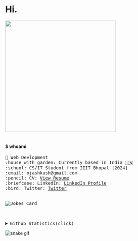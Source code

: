 <h1 >Hi.</h1>
<div align="left"><a href="url"><img src="https://www.sarvika.com/wp-content/uploads/2021/03/Backend-Developer-Python-GIF-Dribble.gif" width="350"></a></div>


<!-- <p align="center"><img src="https://user-images.githubusercontent.com/67634565/123535664-dcf83700-d742-11eb-84ee-e0663dd167b5.png" width='500'></p> -->
<!-- <a href="#"><img alt="Counter" src="https://visitor-badge.glitch.me/badge?page_id=umgbhalla.visitor-badge"/></a> -->
<!-- <a href="https://github.com/umgbhalla"><img alt="GHstars" src="https://img.shields.io/github/stars/umgbhalla?affiliations=OWNER%2CCOLLABORATOR&label=GH%20stars" /></a> -->
<!-- <a href="https://dev.to/umgbhalla"><img alt="dev.to" src="https://img.shields.io/badge/DEV.TO-umgbhalla-black?logoColor=fbf1c7&color=fbf1c7&logo=dev.to&" /></a> -->
<br>
<h4 >$ whoami </h4>
<p >

  <samp>
    🧭 Web Devlopment<br>
    :house_with_garden: Currently based in India 🇮🇳<br>
    :school: CS/IT Student from IIIT Bhopal [2024]<br>
    :email:	ojashkush@gmail.com <br>
    :pencil: CV: <a href="https://www.sarvika.com/wp-content/uploads/2021/03/Backend-Developer-Python-GIF-Dribble.gif">View Resume</a> <br>
    :briefcase: LinkedIn:  <a href="https://www.linkedin.com/in/ojash-kushwaha-791770185">LinkedIn Profile</a> <br>
    :bird: Twitter:  <a href="https://twitter.com/OjashKush?t=A2Wo_0zXv7c6780VYt4i9g&s=09">Twitter</a> <br>
    <br><br>
    <img src="https://readme-jokes.vercel.app/api?theme=solidBlue" alt="Jokes Card" ><br><br><br>
    </samp>
</p>  
<details>
  <summary><kbd>Github Statistics(click)</kbd></summary>

<h3 align="left"> Github Stats:</h3>
<p align="center"><img align="center" src="https://github-readme-stats.vercel.app/api/top-langs?username=ojashkush&show_icons=true&locale=en&layout=compact&theme=tokyonight"
alt="ojashkush" /></p>
<p align="center"><img align="center" src="https://github-readme-stats.vercel.app/api?username=ojashkush&show_icons=true&locale=en&theme=tokyonight"
alt="ojashkush" /></p>
<p align="center"><img align="center" src="https://github-readme-streak-stats.herokuapp.com/?user=ojashkush&&theme=tokyonight"
alt="ojashkush" /></p>

</details>

![snake gif](https://github.com/OjashKush/OjashKush/blob/output/github-contribution-grid-snake.gif)
